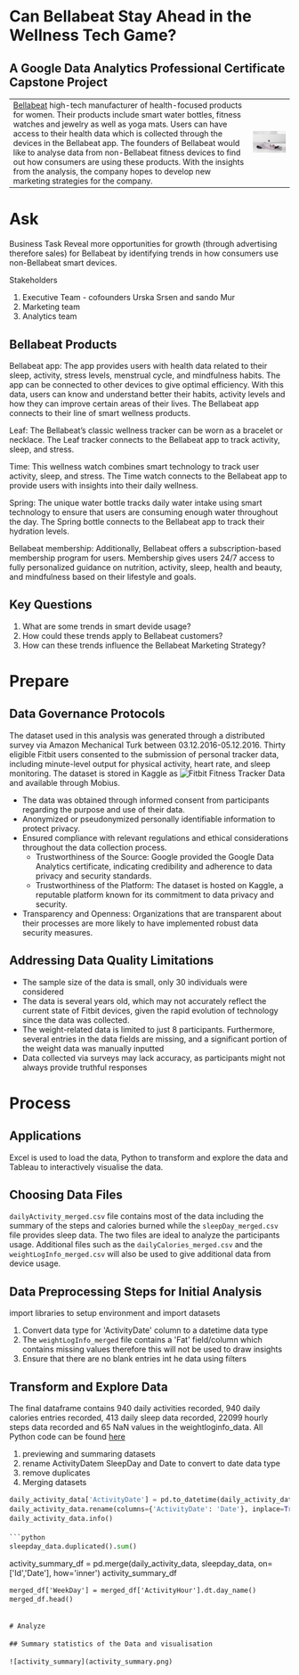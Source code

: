 # Can Bellabeat Stay Ahead in the Wellness Tech Game?

## A Google Data Analytics Professional Certificate Capstone Project


|                                     |                                                 |
|:------------------------------------|-------------------------------------------------|
[Bellabeat](https://bellabeat.com/) high-tech manufacturer of health-focused products for women. Their products include smart water bottles, fitness watches and jewelry as well as yoga mats. Users can have access to their health data which is collected through the devices in the Bellabeat app. The founders of Bellabeat would like to analyse data from non-Bellabeat fitness devices to find out how consumers are using these products. With the insights from the analysis, the company hopes to develop new marketing strategies for the company. | <img src="bella.jpeg" alt="Bellabeat" style="width:600px; height:auto;">


# Ask

Business Task
Reveal more opportunities for growth (through advertising therefore sales) for Bellabeat by identifying trends in how consumers use non-Bellabeat smart devices.

Stakeholders
1. Executive Team - cofounders Urska Srsen and sando Mur
2. Marketing team
3. Analytics team

## Bellabeat Products

Bellabeat app: The app provides users with health data related to their sleep, activity, stress levels, menstrual cycle, and mindfulness habits. The app can be connected to other devices to give optimal efficiency. With this data, users can know and understand better their habits, activity levels and how they can improve certain areas of their lives. The Bellabeat app connects to their line of smart wellness products.

Leaf: The Bellabeat’s classic wellness tracker can be worn as a bracelet or necklace. The Leaf tracker connects to the Bellabeat app to track activity, sleep, and stress.

Time: This wellness watch combines smart technology to track user activity, sleep, and stress. The Time watch connects to the Bellabeat app to provide users with insights into their daily wellness.

Spring: The unique water bottle tracks daily water intake using smart technology to ensure that users are consuming enough water throughout the day. The Spring bottle connects to the Bellabeat app to track their hydration levels.

Bellabeat membership: Additionally, Bellabeat offers a subscription-based membership program for users. Membership gives users 24/7 access to fully personalized guidance on nutrition, activity, sleep, health and beauty, and mindfulness based on their lifestyle and goals.

## Key Questions
1. What are some trends in smart devide usage?
2. How could these trends apply to Bellabeat customers?
3. How can these trends influence the Bellabeat Marketing Strategy?
   
# Prepare

## Data Governance Protocols

The dataset used in this analysis was generated through a distributed survey via Amazon Mechanical Turk between 03.12.2016-05.12.2016. Thirty eligible Fitbit users consented to the submission of personal tracker data, including minute-level output for physical activity, heart rate, and sleep monitoring. The dataset is stored in Kaggle as ![Fitbit Fitness Tracker Data](https://www.kaggle.com/datasets/arashnic/fitbit) and available through Mobius.

- The data was obtained through informed consent from participants regarding the purpose and use of their data.
- Anonymized or pseudonymized personally identifiable information to protect privacy.
- Ensured compliance with relevant regulations and ethical considerations throughout the data collection process.
   - Trustworthiness of the Source: Google provided the Google Data Analytics certificate, indicating credibility and adherence to data privacy and security standards.
   - Trustworthiness of the Platform: The dataset is hosted on Kaggle, a reputable platform known for its commitment to data privacy and security.
- Transparency and Openness: Organizations that are transparent about their processes are more likely to have implemented robust data security measures.

## Addressing Data Quality Limitations

- The sample size of the data is small, only 30 individuals were considered
- The data is several years old, which may not accurately reflect the current state of Fitbit devices, given the rapid evolution of technology since the data was collected.
- The weight-related data is limited to just 8 participants. Furthermore, several entries in the data fields are missing, and a significant portion of the weight data was manually inputted
- Data collected via surveys may lack accuracy, as participants might not always provide truthful responses

# Process

## Applications
Excel is used to load the data, Python to transform and explore the data and Tableau to interactively visualise the data. 

## Choosing Data Files

`dailyActivity_merged.csv` file contains most of the data including the summary of the steps and calories burned while the `sleepDay_merged.csv` file provides sleep data. The two files are ideal to analyze the participants usage. Additional files such as the `dailyCalories_merged.csv` and the `weightLogInfo_merged.csv` will also be used to give additional data from device usage. 

## Data Preprocessing Steps for Initial Analysis

import libraries to setup environment and import datasets

1. Convert data type for 'ActivityDate' column to a datetime data type
2. The `weightLogInfo_merged` file contains a 'Fat' field/column which contains missing values therefore this will not be used to draw insights
3. Ensure that there are no blank entries int he data using filters

## Transform and Explore Data

The final dataframe contains 940 daily activities recorded, 940 daily calories entries recorded, 413 daily sleep data recorded, 22099 hourly steps data recorded and 65 NaN values in the weightloginfo_data. All Python code can be found [here](Bellabeat_Project.ipynb) 

1. previewing and summaring datasets
2. rename  ActivityDatem SleepDay and Date to convert to date data type
3. remove duplicates
4. Merging datasets

```python
daily_activity_data['ActivityDate'] = pd.to_datetime(daily_activity_data['ActivityDate'])
daily_activity_data.rename(columns={'ActivityDate': 'Date'}, inplace=True)
daily_activity_data.info()

```python
sleepday_data.duplicated().sum()

```
activity_summary_df = pd.merge(daily_activity_data, sleepday_data, on=['Id','Date'], how='inner')
activity_summary_df

```
merged_df['WeekDay'] = merged_df['ActivityHour'].dt.day_name()
merged_df.head()


# Analyze

## Summary statistics of the Data and visualisation

![activity_summary](activity_summary.png)


